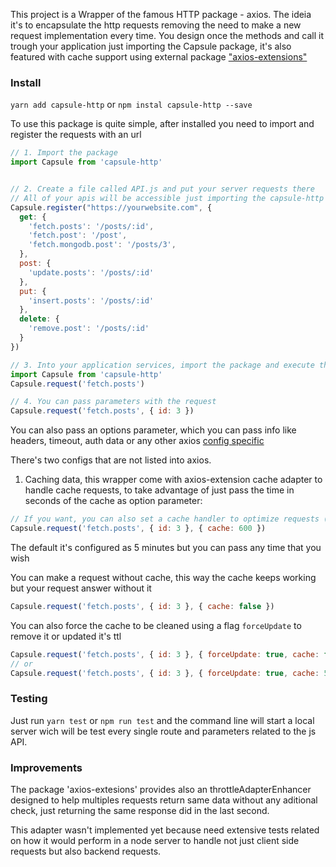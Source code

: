 This project is a Wrapper of the famous HTTP package - axios. The ideia it's to encapsulate the http requests removing the need to make a new request implementation every time. You design once the methods and call it trough your application just importing the Capsule package, it's also featured with cache support using external package ["axios-extensions"](https://github.com/kuitos/axios-extensions#cacheadapterenhancer)

### Install

`yarn add capsule-http` or `npm instal capsule-http --save`

To use this package is quite simple, after installed you need to import and register the requests with an url

```js
// 1. Import the package
import Capsule from 'capsule-http'


// 2. Create a file called API.js and put your server requests there
// All of your apis will be accessible just importing the capsule-http
Capsule.register("https://yourwebsite.com", {
  get: {
    'fetch.posts': '/posts/:id',
    'fetch.post': '/post',
    'fetch.mongodb.post': '/posts/3',
  },
  post: {
    'update.posts': '/posts/:id'
  },
  put: {
    'insert.posts': '/posts/:id'
  },
  delete: {
    'remove.post': '/posts/:id'
  }
})

// 3. Into your application services, import the package and execute the request
import Capsule from 'capsule-http'
Capsule.request('fetch.posts')

// 4. You can pass parameters with the request
Capsule.request('fetch.posts', { id: 3 })
```

You can also pass an options parameter, which you can pass info like headers, timeout, auth data or any other axios [config specific](https://github.com/axios/axios#request-config)

There's two configs that are not listed into axios. 

1. Caching data, this wrapper come with axios-extension cache adapter to handle cache requests, to take advantage of just pass the time in seconds of the cache as option parameter:
```js
// If you want, you can also set a cache handler to optimize requests (ex: 10 minutes)
Capsule.request('fetch.posts', { id: 3 }, { cache: 600 })
```
The default it's configured as 5 minutes but you can pass any time that you wish

You can make a request without cache, this way the cache keeps working but your request answer without it
```js
Capsule.request('fetch.posts', { id: 3 }, { cache: false })
```

You can also force the cache to be cleaned using a flag `forceUpdate` to remove it or updated it's ttl
```js
Capsule.request('fetch.posts', { id: 3 }, { forceUpdate: true, cache: false })
// or
Capsule.request('fetch.posts', { id: 3 }, { forceUpdate: true, cache: 500 })
```

### Testing
Just run `yarn test` or `npm run test` and the command line will start a local server wich will be test every single route and parameters related to the js API.


### Improvements

The package 'axios-extesions' provides also an throttleAdapterEnhancer designed to help multiples requests return same data without any aditional check, just returning the same response did in the last second.

This adapter wasn't implemented yet because need extensive tests related on how it would perform in a node server to handle not just client side requests but also backend requests.